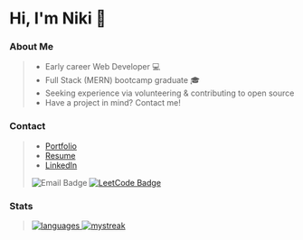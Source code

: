# Hi, I'm Niki 👋 

### About Me

> - Early career Web Developer 💻
> - Full Stack (MERN) bootcamp graduate 🎓
> - Seeking experience via volunteering & contributing to open source
> - Have a project in mind? Contact me!

### Contact

> - [Portfolio](https://nrennercodes.com)
> - [Resume](https://docs.google.com/document/d/1DcumNcxWQ4piU0pmyhQcVcIc5guyQ-cl5WpNBM5FcEw/edit?usp=sharing)
> - [LinkedIn](https://www.linkedin.com/in/nicolette-renner/)
>  
>![Email Badge](https://img.shields.io/badge/nrenner@nrennercodes.com-D14836?style=for-the-badge&logo=gmail&logoColor=white)
[![LeetCode Badge](https://img.shields.io/badge/-LeetCode-FFA116?style=for-the-badge&logo=LeetCode&logoColor=black&link=https://www.leetcode.com/nrenner0211/)](https://www.leetcode.com/nrenner0211/)

### Stats

><a href=""> 
>  <img align="top center" justify="center" src="https://github-readme-stats-sigma-five.vercel.app/api/top-langs/?username=nrenner0211&theme=react&line_height=40" alt="languages"/>
>  <img align-"top center" justify="center" src="https://github-readme-streak-stats.herokuapp.com/?user=nrenner0211&theme=react" alt="mystreak"/>
></a>
